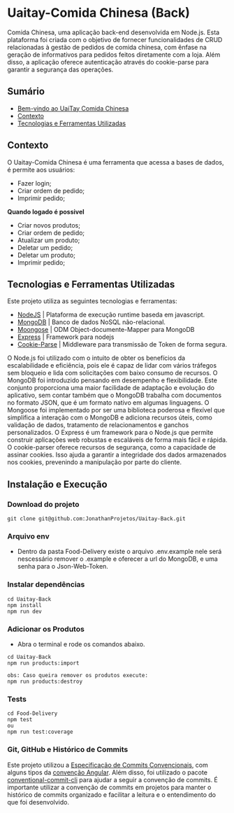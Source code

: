 # Uaitay-Comida Chinesa (Back)
Comida Chinesa, uma aplicação back-end desenvolvida em Node.js. Esta plataforma foi criada com o objetivo de fornecer funcionalidades de CRUD relacionadas à gestão de pedidos de comida chinesa, com ênfase na geração de informativos para pedidos feitos diretamente com a loja. Além disso, a aplicação oferece autenticação através do cookie-parse para garantir a segurança das operações.

</details>

## Sumário
- [Bem-vindo ao UaiTay Comida Chinesa](#Uaitay-Comida-Chinesa-(Back))
- [Contexto](#contexto)
- [Tecnologias e Ferramentas Utilizadas](#tecnologias-e-ferramentas-utilizadas)


## Contexto
O Uaitay-Comida Chinesa é uma ferramenta que acessa a bases de dados, é permite aos usuários:
- Fazer login;
- Criar ordem de pedido;
- Imprimir pedido;

__Quando logado é possivel__
- Criar novos produtos;
- Criar ordem de pedido;
- Atualizar um produto;
- Deletar um pedido;
- Deletar um produto;
- Imprimir pedido;

## Tecnologias e Ferramentas Utilizadas

Este projeto utiliza as seguintes tecnologias e ferramentas:

- [NodeJS](https://nodejs.org/en/) | Plataforma de execução runtime baseda em javascript. 
- [MongoDB](https://www.mongodb.com/docs/) | Banco de dados NoSQL não-relacional.
- [Moongose](https://mongoosejs.com/docs/) | ODM Object-documente-Mapper para MongoDB
- [Express](https://expressjs.com/pt-br/) | Framework para nodejs
- [Cookie-Parse](https://www.npmjs.com/package/cookie-parser) | Middleware para transmissão de Token de forma segura.

O Node.js foi utilizado com o intuito de obter os benefícios da escalabilidade e eficiência, pois ele é capaz de lidar com vários tráfegos sem bloqueio e lida com solicitações com baixo consumo de recursos. O MongoDB foi introduzido pensando em desempenho e flexibilidade. Este conjunto proporciona uma maior facilidade de adaptação e evolução do aplicativo, sem contar também que o MongoDB trabalha com documentos no formato JSON, que é um formato nativo em algumas linguagens. O Mongoose foi implementado por ser uma biblioteca poderosa e flexível que simplifica a interação com o MongoDB e adiciona recursos úteis, como validação de dados, tratamento de relacionamentos e ganchos personalizados. O Express é um framework para o Node.js que permite construir aplicações web robustas e escaláveis de forma mais fácil e rápida. O cookie-parser oferece recursos de segurança, como a capacidade de assinar cookies. Isso ajuda a garantir a integridade dos dados armazenados nos cookies, prevenindo a manipulação por parte do cliente.

## Instalação e Execução
### Download do projeto
```
git clone git@github.com:JonathanProjetos/Uaitay-Back.git
```

### Arquivo env
- Dentro da pasta Food-Delivery existe o arquivo .env.example nele será nescessário remover o .example e oferecer a url do MongoDB, e uma senha para o Json-Web-Token.


### Instalar dependências
```
cd Uaitay-Back
npm install
npm run dev
```
### Adicionar os Produtos
- Abra o terminal e rode os comandos abaixo.
```
cd Uaitay-Back
npm run products:import

obs: Caso queira remover os produtos execute:
npm run products:destroy
```
### Tests
```
cd Food-Delivery
npm test
ou 
npm run test:coverage
```

### Git, GitHub e Histórico de Commits
Este projeto utilizou a [Especificação de Commits Convencionais](https://www.conventionalcommits.org/en/v1.0.0/), com alguns tipos da [convenção Angular](https://github.com/angular/angular/blob/22b96b9/CONTRIBUTING.md#-commit-message-guidelines). Além disso, foi utilizado o pacote [conventional-commit-cli](https://www.npmjs.com/package/conventional-commit-cli) para ajudar a seguir a convenção de commits. É importante utilizar a convenção de commits em projetos para manter o histórico de commits organizado e facilitar a leitura e o entendimento do que foi desenvolvido.
